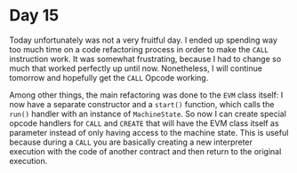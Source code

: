 # Day 15

Today unfortunately was not a very fruitful day. I ended up spending way too much time on a code refactoring process in order to make the `CALL` instruction work. It was somewhat frustrating, because I had to change so much that worked perfectly up until now. Nonetheless, I will continue tomorrow and hopefully get the `CALL` Opcode working.

Among other things, the main refactoring was done to the `EVM` class itself: I now have a separate constructor and a `start()` function, which calls the `run()` handler with an instance of `MachineState`. So now I can create special opcode handlers for `CALL` and `CREATE` that will have the EVM class itself as parameter instead of only having access to the machine state. This is useful because during a `CALL` you are basically creating a new interpreter execution with the code of another contract and then return to the original execution.
